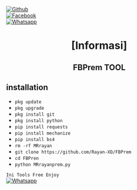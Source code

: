 <b></b> </br> <br>[![Github](https://img.shields.io/badge/Github-Rayan-XD?style=flat-square&logo=github)](https://github.com/Rayan-XD)<br> [![Facebook](https://img.shields.io/badge/Facebook-RayanXD-blue?style=flat-square&logo=facebook)](https://www.facebook.com/luki.kece.79)<br> [![Whatsapp](https://img.shields.io/badge/Whatsapp-RayanXD-deepgreen?style=flat-square&logo=whatsapp)](https://wa.me/+6285852768706)



<h1 align="center"> [Informasi]</h1>

<h2 align="center">  FBPrem TOOL </h2>

## <b>installation</b>

- `pkg update`
- `pkg upgrade`
- `pkg install git`
- `pkg install python`
- `pip install requests`
- `pip install mechanize`
- `pip install bs4`
- `rm -rf MRrayan`
- `git clone https://github.com/Rayan-XD/FBPrem`
- `cd FBPren`
- `python MRrayanprem.py`
     

 ```Ini Tools Free Enjoy ```</br>
 [![Whatsapp](https://img.shields.io/badge/Whatsapp-RayanXD-deepgreen?style=flat-square&logo=whatsapp)](https://wa.me/+6285852768706)
